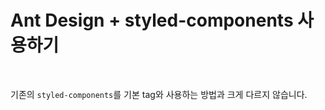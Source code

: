 # Ant Design + styled-components 사용하기

<br />

기존의 `styled-components`를 기본 tag와 사용하는 방법과 크게 다르지 않습니다.
